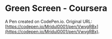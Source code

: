 # Green Screen - Coursera

A Pen created on CodePen.io. Original URL: [https://codepen.io/Mridul0001/pen/VwvgRBx](https://codepen.io/Mridul0001/pen/VwvgRBx).


